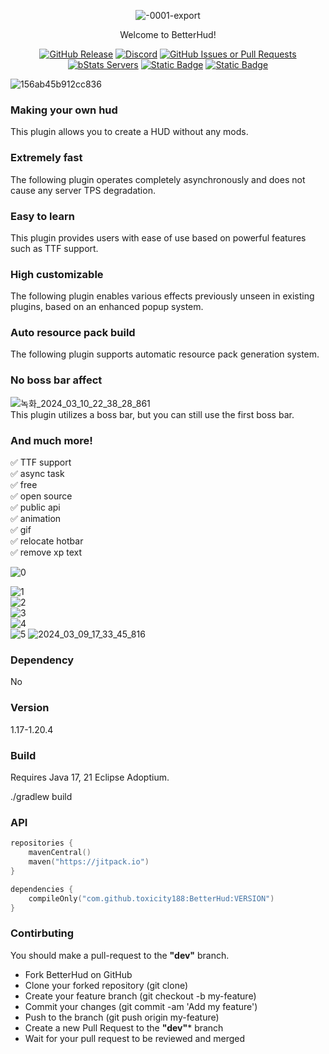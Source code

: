 <div align="center">  

![-0001-export](https://github.com/toxicity188/BetterHud/assets/114675706/ccbf4bd3-9133-44ee-b277-985eae4349ae)  

Welcome to BetterHud!     

[![GitHub Release](https://img.shields.io/github/v/release/toxicity188/BetterHud?display_name=release&style=for-the-badge&logo=kotlin)](https://github.com/toxicity188/BetterHud/releases/latest)
[![Discord](https://img.shields.io/badge/Discord-%235865F2.svg?style=for-the-badge&logo=discord&logoColor=white)](https://discord.com/invite/rePyFESDbk) 
[![GitHub Issues or Pull Requests](https://img.shields.io/github/issues/toxicity188/BetterHud?style=for-the-badge&logo=github)](https://github.com/toxicity188/BetterHud/issues) 
[![bStats Servers](https://img.shields.io/bstats/servers/21287?style=for-the-badge&logo=minecraft&label=bStats&color=0%2C150%2C136%2C0)](https://bstats.org/plugin/bukkit/BetterHud/21287)
[![Static Badge](https://img.shields.io/badge/WIKI-blue?style=for-the-badge)](https://github.com/toxicity188/BetterHud/wiki)
[![Static Badge](https://img.shields.io/badge/paypal-toxicity-blue?style=for-the-badge&logo=paypal)](https://www.paypal.com/paypalme/toxicity188?country.x=KR&locale.x=en_US)

</div>

 ![156ab45b912cc836](https://github.com/toxicity188/BetterHud/assets/114675706/9ff14900-9c8a-46b1-952b-8c401f0b5973)  


### Making your own hud
This plugin allows you to create a HUD without any mods.

### Extremely fast
The following plugin operates completely asynchronously and does not cause any server TPS degradation.

### Easy to learn
This plugin provides users with ease of use based on powerful features such as TTF support.

### High customizable
The following plugin enables various effects previously unseen in existing plugins, based on an enhanced popup system.

### Auto resource pack build
The following plugin supports automatic resource pack generation system.

### No boss bar affect
![녹화_2024_03_10_22_38_28_861](https://github.com/toxicity188/BetterHud/assets/114675706/23019cf7-e845-4a44-a957-a6e153f587ea)  
This plugin utilizes a boss bar, but you can still use the first boss bar.

### And much more!
✅ TTF support  
✅ async task  
✅ free  
✅ open source  
✅ public api  
✅ animation  
✅ gif  
✅ relocate hotbar  
✅ remove xp text

![0](https://github.com/toxicity188/BetterHud/assets/114675706/b9723d82-fe50-4aa3-8c06-11d24bf26c10)  

![1](https://github.com/toxicity188/BetterHud/assets/114675706/5c2e3fc3-1a52-4c48-81a6-981f5a702f0a)  
![2](https://github.com/toxicity188/BetterHud/assets/114675706/3518b4eb-5b09-41f5-ad84-07942e446abb)  
![3](https://github.com/toxicity188/BetterHud/assets/114675706/f3663739-a1b5-4cb2-904e-9770283cae1f)  
![4](https://github.com/toxicity188/BetterHud/assets/114675706/a86238f9-2367-4286-b461-d8ae4b8e110b)  
![5](https://github.com/toxicity188/BetterHud/assets/114675706/b4d45ab3-072b-488b-8a9e-c030e913056a)
![2024_03_09_17_33_45_816](https://github.com/toxicity188/BetterHud/assets/114675706/e99d1522-4975-4f3d-8bea-eb93bb62fd21)  

### Dependency
No

### Version
1.17-1.20.4

### Build
Requires Java 17, 21 Eclipse Adoptium.

./gradlew build

### API
``` kotlin
repositories {
    mavenCentral()
    maven("https://jitpack.io")
}

dependencies {
    compileOnly("com.github.toxicity188:BetterHud:VERSION")
}
```

### Contirbuting

You should make a pull-request to the **"dev"** branch.

- Fork BetterHud on GitHub
- Clone your forked repository (git clone)
- Create your feature branch (git checkout -b my-feature)
- Commit your changes (git commit -am 'Add my feature')
- Push to the branch (git push origin my-feature)
- Create a new Pull Request to the **"dev"*** branch
- Wait for your pull request to be reviewed and merged
